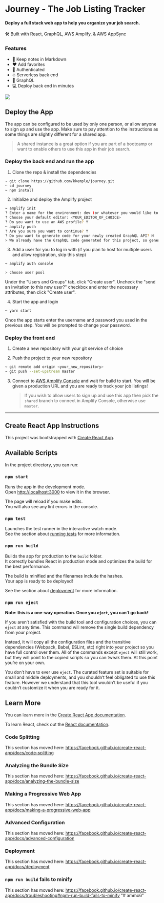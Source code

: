 # Journey - The Job Listing Tracker

#### Deploy a full stack web app to help you organize your job search.

🛠 Built with React, GraphQL, AWS Amplify, & AWS AppSync

### Features

- 📝 Keep notes in Markdown
- ❤️ Add favorites
- 👮‍ Authenticated
- 🔥 Serverless back end
- 🚀 GraphQL
- 💻 Deploy back end in minutes

![](./example.jpg)

## Deploy the App

The app can be configured to be used by only one person, or allow anyone to sign up and use the app. Make sure to pay attention to the instructions as some things are slightly different for a shared app.

> A shared instance is a great option if you are part of a bootcamp or want to enable others to use this app in their job search.

### Deploy the back end and run the app

1. Clone the repo & install the dependencies

```sh
~ git clone https://github.com/kkemple/journey.git
~ cd journey
~ npm install
```

2. Initialize and deploy the Amplify project

```sh
~ amplify init
? Enter a name for the environment: dev (or whatever you would like to call this env)
? Choose your default editor: <YOUR_EDITOR_OF_CHOICE>
? Do you want to use an AWS profile? Y
~ amplify push
? Are you sure you want to continue? Y
? Do you want to generate code for your newly created GraphQL API? N
> We already have the GraphQL code generated for this project, so generating it here is not necessary.
```

3. Add a user for you to log in with (if you plan to host for multiple users and allow registration, skip this step)

```sh
~ amplify auth console

> choose user pool
```

Under the "Users and Groups" tab, click "Create user". Uncheck the "send an invitation to this new user?" checkbox and enter the necessary attributes, then click "Create user".

4. Start the app and login

```sh
~ yarn start
```

Once the app starts enter the username and password you used in the previous step. You will be prompted to change your password.

### Deploy the front end

1. Create a new repository with your git service of choice

2. Push the project to your new repository

```sh
~ git remote add origin <your_new_repository>
~ git push --set-upstream master
```

3. Connect to [AWS Amplify Console](https://console.aws.amazon.com/amplify/home) and wait for build to start. You will be given a production URL and you are ready to track your job listings!
   > If you wish to allow users to sign up and use this app then pick the `shared` branch to connect in Amplify Console, otherwise use `master`.

---

## Create React App Instructions

This project was bootstrapped with [Create React App](https://github.com/facebook/create-react-app).

## Available Scripts

In the project directory, you can run:

### `npm start`

Runs the app in the development mode.<br>
Open [http://localhost:3000](http://localhost:3000) to view it in the browser.

The page will reload if you make edits.<br>
You will also see any lint errors in the console.

### `npm test`

Launches the test runner in the interactive watch mode.<br>
See the section about [running tests](https://facebook.github.io/create-react-app/docs/running-tests) for more information.

### `npm run build`

Builds the app for production to the `build` folder.<br>
It correctly bundles React in production mode and optimizes the build for the best performance.

The build is minified and the filenames include the hashes.<br>
Your app is ready to be deployed!

See the section about [deployment](https://facebook.github.io/create-react-app/docs/deployment) for more information.

### `npm run eject`

**Note: this is a one-way operation. Once you `eject`, you can’t go back!**

If you aren’t satisfied with the build tool and configuration choices, you can `eject` at any time. This command will remove the single build dependency from your project.

Instead, it will copy all the configuration files and the transitive dependencies (Webpack, Babel, ESLint, etc) right into your project so you have full control over them. All of the commands except `eject` will still work, but they will point to the copied scripts so you can tweak them. At this point you’re on your own.

You don’t have to ever use `eject`. The curated feature set is suitable for small and middle deployments, and you shouldn’t feel obligated to use this feature. However we understand that this tool wouldn’t be useful if you couldn’t customize it when you are ready for it.

## Learn More

You can learn more in the [Create React App documentation](https://facebook.github.io/create-react-app/docs/getting-started).

To learn React, check out the [React documentation](https://reactjs.org/).

### Code Splitting

This section has moved here: https://facebook.github.io/create-react-app/docs/code-splitting

### Analyzing the Bundle Size

This section has moved here: https://facebook.github.io/create-react-app/docs/analyzing-the-bundle-size

### Making a Progressive Web App

This section has moved here: https://facebook.github.io/create-react-app/docs/making-a-progressive-web-app

### Advanced Configuration

This section has moved here: https://facebook.github.io/create-react-app/docs/advanced-configuration

### Deployment

This section has moved here: https://facebook.github.io/create-react-app/docs/deployment

### `npm run build` fails to minify

This section has moved here: https://facebook.github.io/create-react-app/docs/troubleshooting#npm-run-build-fails-to-minify
"# ammo6" 
